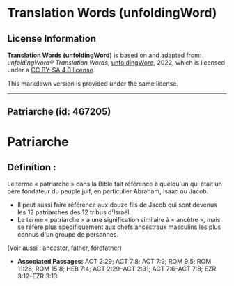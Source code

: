# Translation Words (unfoldingWord)

## License Information

**Translation Words (unfoldingWord)** is based on and adapted from: _unfoldingWord® Translation Words_, [unfoldingWord](https://unfoldingword.org/utw), 2022, which is licensed under a [CC BY-SA 4.0 license](https://creativecommons.org/licenses/by-sa/4.0/legalcode.en).

This markdown version is provided under the same license.



--------------------------------

## Patriarche (id: 467205)

Patriarche
==========

Définition :
------------

Le terme « patriarche » dans la Bible fait référence à quelqu'un qui était un père fondateur du peuple juif, en particulier Abraham, Isaac ou Jacob.

* Il peut aussi faire référence aux douze fils de Jacob qui sont devenus les 12 patriarches des 12 tribus d'Israël.
* Le terme « patriarche » a une signification similaire à « ancêtre », mais se réfère plus spécifiquement aux chefs ancestraux masculins les plus connus d'un groupe de personnes.

(Voir aussi : ancestor, father, forefather)

* **Associated Passages:** ACT 2:29; ACT 7:8; ACT 7:9; ROM 9:5; ROM 11:28; ROM 15:8; HEB 7:4; ACT 2:29–ACT 2:31; ACT 7:6–ACT 7:8; EZR 3:12–EZR 3:13

